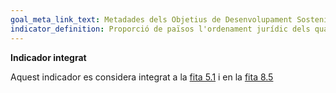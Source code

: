 ```yaml
---
goal_meta_link_text: Metadades dels Objetius de Desenvolupament Sostenible de les Nacions Unides (pdf 894kB)
indicator_definition: Proporció de països l'ordenament jurídic dels quals (inclòs el dret consuetudinari) garanteix la igualtat de drets de la dona a la propietat o el control de les terres
---
```

**Indicador integrat**

Aquest indicador es considera integrat a la [fita 5.1](/5) i en la [fita 8.5](/8)
